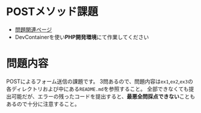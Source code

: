 # POSTメソッド課題

* [問題関連ページ](https://2024web1.github.io/web_app_dev/http-post-kadai/#%E4%BB%8A%E5%9B%9E%E3%81%AE%E8%AA%B2%E9%A1%8C%E3%81%AB%E3%81%A4%E3%81%84%E3%81%A6)
* DevContainerを使い**PHP開発環境**にて作業してください

# 問題内容

POSTによるフォーム送信の課題です。
3問あるので、問題内容は`ex1`,`ex2`,`ex3`の各ディレクトリおよび中にある`README.md`を参照すること。
全部できなくても提出可能だが、エラーの残ったコードを提出すると、**最悪全問採点できない**こともあるので十分に注意すること。

